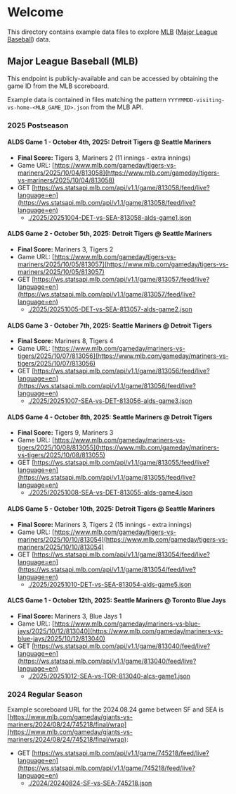 # Welcome

This directory contains example data files to explore [MLB](https://www.mlb.com) ([Major League Baseball](https://www.mlb.com)) data.

## Major League Baseball (MLB)

This endpoint is publicly-available and can be accessed by obtaining the game ID from the MLB scoreboard.

Example data is contained in files matching the pattern `YYYYMMDD-visiting-vs-home-<MLB_GAME_ID>.json` from the MLB API.

### 2025 Postseason

#### ALDS Game 1 - October 4th, 2025: Detroit Tigers @ Seattle Mariners

- **Final Score:** Tigers 3, Mariners 2 (11 innings - extra innings)
- Game URL: [https://www.mlb.com/gameday/tigers-vs-mariners/2025/10/04/813058](https://www.mlb.com/gameday/tigers-vs-mariners/2025/10/04/813058)
- GET [https://ws.statsapi.mlb.com/api/v1.1/game/813058/feed/live?language=en](https://ws.statsapi.mlb.com/api/v1.1/game/813058/feed/live?language=en)
  - [./2025/20251004-DET-vs-SEA-813058-alds-game1.json](./2025/20251004-DET-vs-SEA-813058-alds-game1.json)

#### ALDS Game 2 - October 5th, 2025: Detroit Tigers @ Seattle Mariners

- **Final Score:** Mariners 3, Tigers 2
- Game URL: [https://www.mlb.com/gameday/tigers-vs-mariners/2025/10/05/813057](https://www.mlb.com/gameday/tigers-vs-mariners/2025/10/05/813057)
- GET [https://ws.statsapi.mlb.com/api/v1.1/game/813057/feed/live?language=en](https://ws.statsapi.mlb.com/api/v1.1/game/813057/feed/live?language=en)
  - [./2025/20251005-DET-vs-SEA-813057-alds-game2.json](./2025/20251005-DET-vs-SEA-813057-alds-game2.json)

#### ALDS Game 3 - October 7th, 2025: Seattle Mariners @ Detroit Tigers

- **Final Score:** Mariners 8, Tigers 4
- Game URL: [https://www.mlb.com/gameday/mariners-vs-tigers/2025/10/07/813056](https://www.mlb.com/gameday/mariners-vs-tigers/2025/10/07/813056)
- GET [https://ws.statsapi.mlb.com/api/v1.1/game/813056/feed/live?language=en](https://ws.statsapi.mlb.com/api/v1.1/game/813056/feed/live?language=en)
  - [./2025/20251007-SEA-vs-DET-813056-alds-game3.json](./2025/20251007-SEA-vs-DET-813056-alds-game3.json)

#### ALDS Game 4 - October 8th, 2025: Seattle Mariners @ Detroit Tigers

- **Final Score:** Tigers 9, Mariners 3
- Game URL: [https://www.mlb.com/gameday/mariners-vs-tigers/2025/10/08/813055](https://www.mlb.com/gameday/mariners-vs-tigers/2025/10/08/813055)
- GET [https://ws.statsapi.mlb.com/api/v1.1/game/813055/feed/live?language=en](https://ws.statsapi.mlb.com/api/v1.1/game/813055/feed/live?language=en)
  - [./2025/20251008-SEA-vs-DET-813055-alds-game4.json](./2025/20251008-SEA-vs-DET-813055-alds-game4.json)

#### ALDS Game 5 - October 10th, 2025: Detroit Tigers @ Seattle Mariners

- **Final Score:** Mariners 3, Tigers 2 (15 innings - extra innings)
- Game URL: [https://www.mlb.com/gameday/tigers-vs-mariners/2025/10/10/813054](https://www.mlb.com/gameday/tigers-vs-mariners/2025/10/10/813054)
- GET [https://ws.statsapi.mlb.com/api/v1.1/game/813054/feed/live?language=en](https://ws.statsapi.mlb.com/api/v1.1/game/813054/feed/live?language=en)
  - [./2025/20251010-DET-vs-SEA-813054-alds-game5.json](./2025/20251010-DET-vs-SEA-813054-alds-game5.json)

#### ALCS Game 1 - October 12th, 2025: Seattle Mariners @ Toronto Blue Jays

- **Final Score:** Mariners 3, Blue Jays 1
- Game URL: [https://www.mlb.com/gameday/mariners-vs-blue-jays/2025/10/12/813040](https://www.mlb.com/gameday/mariners-vs-blue-jays/2025/10/12/813040)
- GET [https://ws.statsapi.mlb.com/api/v1.1/game/813040/feed/live?language=en](https://ws.statsapi.mlb.com/api/v1.1/game/813040/feed/live?language=en)
  - [./2025/20251012-SEA-vs-TOR-813040-alcs-game1.json](./2025/20251012-SEA-vs-TOR-813040-alcs-game1.json)

### 2024 Regular Season

Example scoreboard URL for the 2024.08.24 game between SF and SEA is [https://www.mlb.com/gameday/giants-vs-mariners/2024/08/24/745218/final/wrap](https://www.mlb.com/gameday/giants-vs-mariners/2024/08/24/745218/final/wrap):

- GET [https://ws.statsapi.mlb.com/api/v1.1/game/745218/feed/live?language=en](https://ws.statsapi.mlb.com/api/v1.1/game/745218/feed/live?language=en)
  - [./2024/20240824-SF-vs-SEA-745218.json](./2024/20240824-SF-vs-SEA-745218.json)
